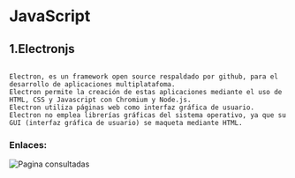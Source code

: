 # JavaScript

## 1.Electronjs
```

Electron, es un framework open source respaldado por github, para el desarrollo de aplicaciones multiplatafoma.
Electron permite la creación de estas aplicaciones mediante el uso de HTML, CSS y Javascript con Chromium y Node.js.
Electron utiliza páginas web como interfaz gráfica de usuario.
Electron no emplea librerías gráficas del sistema operativo, ya que su GUI (interfaz gráfica de usuario) se maqueta mediante HTML.

```
### Enlaces:
 ![Pagina consultadas](http://alastresenpunto.com/electron-desarrollo-aplicaciones/)
 

